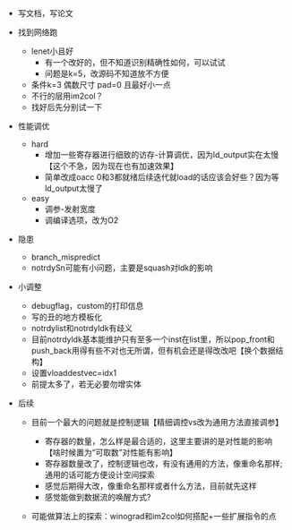 
* 写文档，写论文
* 找到网络跑

  * lenet小且好
    * 有一个改好的，但不知道识别精确性如何，可以试试
    * 问题是k=5，改源码不知道放不方便
  * 条件k=3 偶数尺寸 pad=0 且最好小一点
  * 不行的层用im2col？
  * 找好后先分别试一下
* 性能调优

  * hard
    * 增加一些寄存器进行细致的访存-计算调优，因为ld_output实在太慢【这个不急，因为现在也有加速效果】
    * 简单改成oacc 0和3都就绪后续迭代就load的话应该会好些？因为等ld_output太慢了
  * easy
    * 调参-发射宽度
    * 调编译选项，改为O2
* 隐患

  * branch_mispredict
  * notrdySn可能有小问题，主要是squash对ldk的影响
* 小调整

  * debugflag，custom的打印信息
  * 写的丑的地方模板化
  * notrdylist和notrdyldk有歧义
  * 目前notrdyldk基本能维护只有至多一个inst在list里，所以pop_front和push_back用得有些不对也无所谓，但有机会还是得改改吧【换个数据结构】
  * 设置vloaddestvec=idx1
  * 前提太多了，若无必要勿增实体
* 后续

  * 目前一个最大的问题就是控制逻辑【精细调控vs改为通用方法直接调参】

    * 寄存器的数量，怎么样是最合适的，这里主要讲的是对性能的影响【啥时候置为“可取数”对性能有影响】
    * 寄存器数量改了，控制逻辑也改，有没有通用的方法，像重命名那样;通用的话可能方便设计空间探索
    * 感觉后期得大改，像重命名那样或者什么方法，目前就先这样
    * 感觉能做到数据流的唤醒方式?
  * 可能做算法上的探索：winograd和im2col如何搭配+一些扩展指令的点
